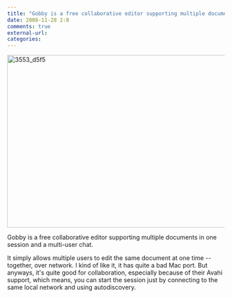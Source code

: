 ```yaml
---
title: "Gobby is a free collaborative editor supporting multiple documents in one session and a multi-user chat."
date: 2008-11-28 2:8
comments: true
external-url:
categories:
---
```

[<img src="http://1.asset.soup.io/asset/0180/3553_d5f5.png" width="640" height="400" alt="3553_d5f5" />][1]

Gobby is a free collaborative editor supporting multiple documents in one session and a multi-user chat.  
  
It simply allows multiple users to edit the same document at one time -- together, over network. I kind of like it, it has quite a bad Mac port. But anyways, it's quite good for collaboration, especially because of their Avahi support, which means, you can start the session just by connecting to the same local network and using autodiscovery.

  [1]: http://gobby.0x539.de/trac/wiki
